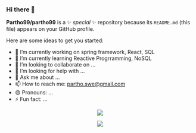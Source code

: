 ### Hi there 👋


**Partho99/partho99** is a ✨ _special_ ✨ repository because its `README.md` (this file) appears on your GitHub profile.

Here are some ideas to get you started:

- 🔭 I’m currently working on spring framework, React, SQL
- 🌱 I’m currently learning Reactive Progrramming, NoSQL
- 👯 I’m looking to collaborate on ...
- 🤔 I’m looking for help with ...
- 💬 Ask me about ...
- 📫 How to reach me: partho.swe@gmail.com
- 😄 Pronouns: ...
- ⚡ Fun fact: ...

<p align="center">
  <img src="https://github-readme-stats.vercel.app/api?username=Partho99&show_icons=true&theme=vue-dark" />
</p>
<p align="center">
  <img align="center" src="https://github-readme-stats.vercel.app/api/top-langs/?username=Partho99&layout=compact&theme=radical" />
</p>
